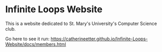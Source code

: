# Infinite Loops Website

This is a website dedicated to St. Mary's University's Computer Science club.

Go here to see it run: https://catherineetter.github.io/Infinite-Loops-Website/docs/members.html
